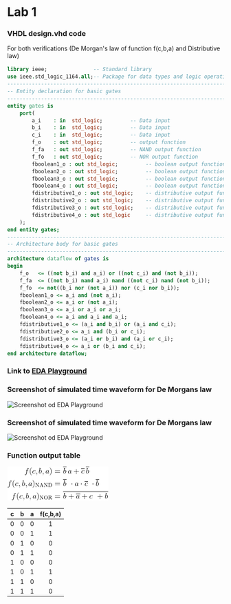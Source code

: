 # Lab 1

### VHDL design.vhd code

For both verifications (De Morgan's law of function f(c,b,a) and Distributive law)

```vhdl
library ieee;               -- Standard library
use ieee.std_logic_1164.all;-- Package for data types and logic operations
------------------------------------------------------------------------
-- Entity declaration for basic gates
------------------------------------------------------------------------
entity gates is
    port(
        a_i    : in  std_logic;         -- Data input
        b_i    : in  std_logic;         -- Data input
        c_i	   : in  std_logic;			-- Data input
        f_o    : out std_logic;         -- output function
        f_fa   : out std_logic;         -- NAND output function
        f_fo   : out std_logic;         -- NOR output function
        fboolean1_o : out std_logic;         -- boolean output function
        fboolean2_o : out std_logic;         -- boolean output function
        fboolean3_o : out std_logic;         -- boolean output function
        fboolean4_o : out std_logic;         -- boolean output function
        fdistributive1_o : out std_logic;    -- distributive output function
        fdistributive2_o : out std_logic;    -- distributive output function
        fdistributive3_o : out std_logic;    -- distributive output function
        fdistributive4_o : out std_logic     -- distributive output function
    );
end entity gates;
------------------------------------------------------------------------
-- Architecture body for basic gates
------------------------------------------------------------------------
architecture dataflow of gates is
begin
    f_o   <= ((not b_i) and a_i) or ((not c_i) and (not b_i));
    f_fa  <= ((not b_i) nand a_i) nand ((not c_i) nand (not b_i));
    f_fo  <= not((b_i nor (not a_i)) nor (c_i nor b_i));
    fboolean1_o <= a_i and (not a_i);
    fboolean2_o <= a_i or (not a_i);
    fboolean3_o <= a_i or a_i or a_i;
    fboolean4_o <= a_i and a_i and a_i;
    fdistributive1_o <= (a_i and b_i) or (a_i and c_i);
    fdistributive2_o <= a_i and (b_i or c_i);
    fdistributive3_o <= (a_i or b_i) and (a_i or c_i);
    fdistributive4_o <= a_i or (b_i and c_i);
end architecture dataflow;
```

### Link to [EDA Playground](https://www.edaplayground.com/x/vGZd)

### Screenshot of simulated time waveform for De Morgans law

![Screenshot od EDA Playground](Images/eda_1.png)

### Screenshot of simulated time waveform for De Morgans law

![Screenshot od EDA Playground](Images/eda_2.png)

### Function output table

![Logic function](Images/equations.png)

| **c** | **b** |**a** | **f(c,b,a)** |
| :-: | :-: | :-: | :-: |
| 0 | 0 | 0 | 1 |
| 0 | 0 | 1 | 1 |
| 0 | 1 | 0 | 0 |
| 0 | 1 | 1 | 0 |
| 1 | 0 | 0 | 0 |
| 1 | 0 | 1 | 1 |
| 1 | 1 | 0 | 0 |
| 1 | 1 | 1 | 0 |
